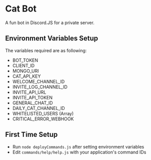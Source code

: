 # Cat Bot
A fun bot in Discord.JS for a private server.

## Environment Variables Setup
The variables required are as following:
- BOT_TOKEN
- CLIENT_ID
- MONGO_URI
- CAT_API_KEY
- WELCOME_CHANNEL_ID
- INVITE_LOG_CHANNEL_ID
- INVITE_API_URL
- INVITE_API_TOKEN
- GENERAL_CHAT_ID
- DAILY_CAT_CHANNEL_ID
- WHITELISTED_USERS (Array)
- CRITICAL_ERROR_WEBHOOK

## First Time Setup
- Run `node deployCommands.js` after setting environment variables
- Edit `commands/help/help.js` with your application's command IDs